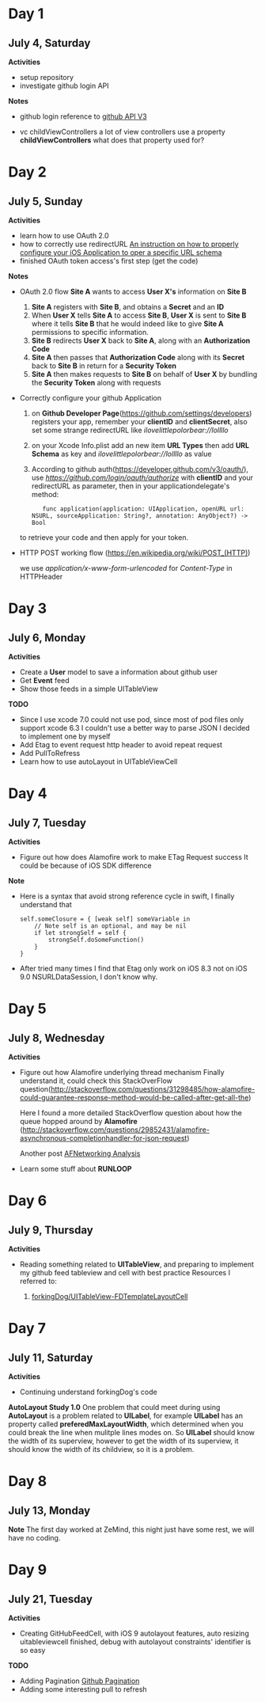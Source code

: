 # Day 1
## July 4, Saturday

**Activities**
- setup repository
- investigate github login API

**Notes**
- github login
  reference to [github API V3](https://developer.github.com/guides/getting-started/)

- vc childViewControllers
  a lot of view controllers use a property **childViewControllers** what does that property used for?


# Day 2
## July 5, Sunday

**Activities**
- learn how to use OAuth 2.0
- how to correctly use redirectURL
 [An instruction on how to properly configure your iOS Application to oper a specific URL schema](http://iosdevelopertips.com/cocoa/launching-your-own-application-via-a-custom-url-scheme.html)
- finished OAuth token access's first step (get the code)


**Notes**
- OAuth 2.0 flow
  **Site A** wants to access **User X's** information on **Site B**
  1. **Site A** registers with **Site B**, and obtains a **Secret** and an **ID**
  2. When **User X** tells **Site A** to access **Site B**, **User X** is sent to **Site B** where
  it tells **Site B** that he would indeed like to give **Site A** permissions to specific information.
  3. **Site B** redirects **User X** back to **Site A**, along with an **Authorization Code**
  4. **Site A** then passes that **Authorization Code** along with its **Secret** back to **Site B** in return for a **Security Token**
  5. **Site A** then makes requests to **Site B** on behalf of **User X** by bundling the **Security Token** along with requests

- Correctly configure your github Application
  1. on **Github Developer Page**(https://github.com/settings/developers) registers your app, remember your **clientID** and **clientSecret**, also set some strange redirectURL like *ilovelittlepolorbear://lollllo*
  2. on your Xcode Info.plist add an new item **URL Types** then add **URL Schema** as key and *ilovelittlepolorbear://lollllo* as value
  3. According to github auth(https://developer.github.com/v3/oauth/), use *https://github.com/login/oauth/authorize* with **clientID** and your redirectURL as parameter, then in your applicationdelegate's method:

            func application(application: UIApplication, openURL url: NSURL, sourceApplication: String?, annotation: AnyObject?) -> Bool
  to retrieve your code and then apply for your token.

- HTTP POST working flow (https://en.wikipedia.org/wiki/POST_(HTTP))

  we use *application/x-www-form-urlencoded* for *Content-Type* in HTTPHeader


# Day 3
## July 6, Monday

**Activities**
- Create a **User** model to save a information about github user
- Get **Event** feed
- Show those feeds in a simple UITableView

**TODO**
- Since I use xcode 7.0 could not use pod, since most of pod files only support xcode 6.3 I couldn't use a better way to parse JSON
  I decided to implement one by myself
- Add Etag to event request http header to avoid repeat request
- Add PullToRefress
- Learn how to use autoLayout in UITableViewCell

# Day 4
## July 7, Tuesday

**Activities**
- Figure out how does Alamofire work to make ETag Request success
  It could be because of iOS SDK difference

**Note**
- Here is a syntax that avoid strong reference cycle in swift, I finally understand that

      self.someClosure = { [weak self] someVariable in
          // Note self is an optional, and may be nil
          if let strongSelf = self {
              strongSelf.doSomeFunction()
          }
      }
 - After tried many times I find that Etag only work on iOS 8.3 not on iOS 9.0 NSURLDataSession, I don't know why.

# Day 5
## July 8, Wednesday

**Activities**
- Figure out how Alamofire underlying thread mechanism
   Finally understand it, could check this StackOverFlow question(http://stackoverflow.com/questions/31298485/how-alamofire-could-guarantee-response-method-would-be-called-after-get-all-the)

   Here I found a more detailed StackOverflow question about how the queue hopped around by **Alamofire** (http://stackoverflow.com/questions/29852431/alamofire-asynchronous-completionhandler-for-json-request)

   Another post [AFNetworking Analysis](http://zhangbuhuai.com/2015/04/05/AFNetworking使用笔记2/)

 - Learn some stuff about **RUNLOOP**

# Day 6
## July 9, Thursday

**Activities**
- Reading something related to **UITableView**, and preparing to implement my github feed tableview and cell with best practice
   Resources I referred to:

   1. [forkingDog/UITableView-FDTemplateLayoutCell](https://github.com/forkingdog/UITableView-FDTemplateLayoutCell)

# Day 7
## July 11, Saturday

**Activities**
- Continuing understand forkingDog's code

**AutoLayout Study 1.0**
One problem that could meet during using **AutoLayout** is a problem related to **UILabel**, for example **UILabel** has an property called **preferedMaxLayoutWidth**, which determined when you could break the line when mulitple lines modes on. So **UILabel** should know the width of its superview, however to get the width of its superview, it should know the width of its childview, so it is a problem.

# Day 8
## July 13, Monday

**Note**
The first day worked at ZeMind, this night just have some rest, we will have no coding.

# Day 9
## July 21, Tuesday

**Activities**
- Creating GitHubFeedCell, with iOS 9 autolayout features, auto resizing uitableviewcell finished, debug with autolayout constraints' identifier is so easy

**TODO**
- Adding Pagination [Github Pagination](https://developer.github.com/v3/#pagination)
- Adding some interesting pull to refresh
